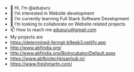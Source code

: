 - 👋 Hi, I’m @adupuru
- 👀 I’m interested in Website development
- 🌱 I’m currently learning Full Stack Software Development
- 💞️ I’m looking to collaborate on Website related projects
- 📫 How to reach me adupuru@gmail.com
- My projects are 
- https://determined-fermat-b9eeb3.netlify.app
- http://www.abfindia.org/
- http://www.abfindia.org/BioIncubator/Default.aspx
- https://www.abfbiotechkisanhub.in/
- https://www.freshmartn.com/


<!---
adupuru/adupuru is a ✨ special ✨ repository because its `README.md` (this file) appears on your GitHub profile.
You can click the Preview link to take a look at your changes.
--->
